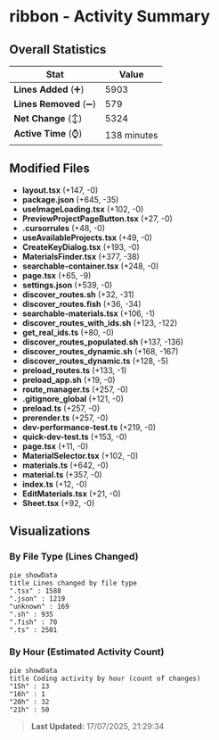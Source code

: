 # ribbon - Activity Summary 

## Overall Statistics

| Stat                   | Value                                                             |
| ---------------------- | ----------------------------------------------------------------- |
| **Lines Added** (➕)   | 5903                                          |
| **Lines Removed** (➖) | 579                                        |
| **Net Change** (↕)    | 5324                |
| **Active Time** (⌚)   | 138 minutes |


## Modified Files
- **layout.tsx** (+147, -0)
- **package.json** (+645, -35)
- **useImageLoading.tsx** (+102, -0)
- **PreviewProjectPageButton.tsx** (+27, -0)
- **.cursorrules** (+48, -0)
- **useAvailableProjects.tsx** (+49, -0)
- **CreateKeyDialog.tsx** (+193, -0)
- **MaterialsFinder.tsx** (+377, -38)
- **searchable-container.tsx** (+248, -0)
- **page.tsx** (+65, -9)
- **settings.json** (+539, -0)
- **discover_routes.sh** (+32, -31)
- **discover_routes.fish** (+36, -34)
- **searchable-materials.tsx** (+106, -1)
- **discover_routes_with_ids.sh** (+123, -122)
- **get_real_ids.ts** (+80, -0)
- **discover_routes_populated.sh** (+137, -136)
- **discover_routes_dynamic.sh** (+168, -167)
- **discover_routes_dynamic.ts** (+128, -5)
- **preload_routes.ts** (+133, -1)
- **preload_app.sh** (+19, -0)
- **route_manager.ts** (+257, -0)
- **.gitignore_global** (+121, -0)
- **preload.ts** (+257, -0)
- **prerender.ts** (+257, -0)
- **dev-performance-test.ts** (+219, -0)
- **quick-dev-test.ts** (+153, -0)
- **page.tsx** (+11, -0)
- **MaterialSelector.tsx** (+102, -0)
- **materials.ts** (+642, -0)
- **material.ts** (+357, -0)
- **index.ts** (+12, -0)
- **EditMaterials.tsx** (+21, -0)
- **Sheet.tsx** (+92, -0)

## Visualizations

### By File Type (Lines Changed)

```mermaid
pie showData
title Lines changed by file type
".tsx" : 1588
".json" : 1219
"unknown" : 169
".sh" : 935
".fish" : 70
".ts" : 2501
```

### By Hour (Estimated Activity Count)

```mermaid
pie showData
title Coding activity by hour (count of changes)
"15h" : 13
"16h" : 1
"20h" : 32
"21h" : 50
```


> **Last Updated:** 17/07/2025, 21:29:34